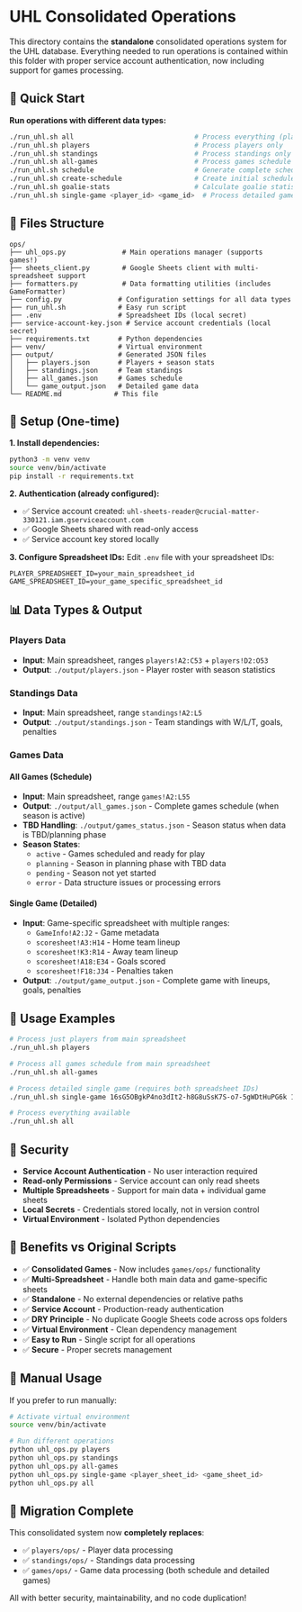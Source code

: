 # UHL Consolidated Operations

This directory contains the **standalone** consolidated operations system for the UHL database. Everything needed to run operations is contained within this folder with proper service account authentication, now including support for games processing.

## 🎯 Quick Start

**Run operations with different data types:**
```bash
./run_uhl.sh all                              # Process everything (players + standings + games)
./run_uhl.sh players                          # Process players only  
./run_uhl.sh standings                        # Process standings only
./run_uhl.sh all-games                        # Process games schedule
./run_uhl.sh schedule                         # Generate complete schedule from Google Sheets
./run_uhl.sh create-schedule                  # Create initial schedule.json from generated CSV
./run_uhl.sh goalie-stats                     # Calculate goalie statistics from schedule.json
./run_uhl.sh single-game <player_id> <game_id>  # Process detailed game data
```

## 📁 Files Structure

```
ops/
├── uhl_ops.py              # Main operations manager (supports games!)
├── sheets_client.py        # Google Sheets client with multi-spreadsheet support
├── formatters.py           # Data formatting utilities (includes GameFormatter)
├── config.py              # Configuration settings for all data types
├── run_uhl.sh             # Easy run script
├── .env                   # Spreadsheet IDs (local secret)
├── service-account-key.json # Service account credentials (local secret)
├── requirements.txt       # Python dependencies
├── venv/                  # Virtual environment
├── output/                # Generated JSON files
│   ├── players.json       # Players + season stats
│   ├── standings.json     # Team standings
│   ├── all_games.json     # Games schedule
│   └── game_output.json   # Detailed game data
└── README.md             # This file
```

## 🔧 Setup (One-time)

**1. Install dependencies:**
```bash
python3 -m venv venv
source venv/bin/activate
pip install -r requirements.txt
```

**2. Authentication (already configured):**
- ✅ Service account created: `uhl-sheets-reader@crucial-matter-330121.iam.gserviceaccount.com`
- ✅ Google Sheets shared with read-only access
- ✅ Service account key stored locally

**3. Configure Spreadsheet IDs:**
Edit `.env` file with your spreadsheet IDs:
```properties
PLAYER_SPREADSHEET_ID=your_main_spreadsheet_id
GAME_SPREADSHEET_ID=your_game_specific_spreadsheet_id
```

## 📊 Data Types & Output

### Players Data
- **Input**: Main spreadsheet, ranges `players!A2:C53` + `players!D2:O53`
- **Output**: `./output/players.json` - Player roster with season statistics

### Standings Data  
- **Input**: Main spreadsheet, range `standings!A2:L5`
- **Output**: `./output/standings.json` - Team standings with W/L/T, goals, penalties

### Games Data

#### All Games (Schedule)
- **Input**: Main spreadsheet, range `games!A2:L55`  
- **Output**: `./output/all_games.json` - Complete games schedule (when season is active)
- **TBD Handling**: `./output/games_status.json` - Season status when data is TBD/planning phase
- **Season States**: 
  - `active` - Games scheduled and ready for play
  - `planning` - Season in planning phase with TBD data
  - `pending` - Season not yet started
  - `error` - Data structure issues or processing errors

#### Single Game (Detailed)
- **Input**: Game-specific spreadsheet with multiple ranges:
  - `GameInfo!A2:J2` - Game metadata
  - `scoresheet!A3:H14` - Home team lineup
  - `scoresheet!K3:R14` - Away team lineup  
  - `scoresheet!A18:E34` - Goals scored
  - `scoresheet!F18:J34` - Penalties taken
- **Output**: `./output/game_output.json` - Complete game with lineups, goals, penalties

## 🚀 Usage Examples

```bash
# Process just players from main spreadsheet
./run_uhl.sh players

# Process all games schedule from main spreadsheet  
./run_uhl.sh all-games

# Process detailed single game (requires both spreadsheet IDs)
./run_uhl.sh single-game 16sG5OBgkP4no3dIt2-h8G8uSsK7S-o7-5gWDtHuPG6k 1ABC123xyz

# Process everything available
./run_uhl.sh all
```

## 🔐 Security

- **Service Account Authentication** - No user interaction required
- **Read-only Permissions** - Service account can only read sheets
- **Multiple Spreadsheets** - Support for main data + individual game sheets
- **Local Secrets** - Credentials stored locally, not in version control
- **Virtual Environment** - Isolated Python dependencies

## 🚀 Benefits vs Original Scripts

- ✅ **Consolidated Games** - Now includes `games/ops/` functionality  
- ✅ **Multi-Spreadsheet** - Handle both main data and game-specific sheets
- ✅ **Standalone** - No external dependencies or relative paths
- ✅ **Service Account** - Production-ready authentication
- ✅ **DRY Principle** - No duplicate Google Sheets code across ops folders
- ✅ **Virtual Environment** - Clean dependency management
- ✅ **Easy to Run** - Single script for all operations
- ✅ **Secure** - Proper secrets management

## 🔧 Manual Usage

If you prefer to run manually:

```bash
# Activate virtual environment
source venv/bin/activate

# Run different operations
python uhl_ops.py players
python uhl_ops.py standings  
python uhl_ops.py all-games
python uhl_ops.py single-game <player_sheet_id> <game_sheet_id>
python uhl_ops.py all
```

## 🔄 Migration Complete

This consolidated system now **completely replaces**:
- ✅ `players/ops/` - Player data processing
- ✅ `standings/ops/` - Standings data processing  
- ✅ `games/ops/` - Game data processing (both schedule and detailed games)

All with better security, maintainability, and no code duplication!
